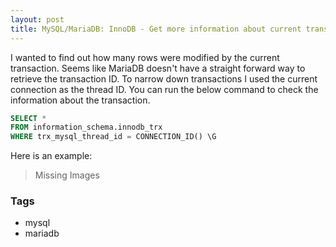 ```yaml
---
layout: post
title: MySQL/MariaDB: InnoDB - Get more information about current transaction
---
```


I wanted to find out how many rows were modified by the current transaction. Seems like MariaDB doesn't have a straight forward way to retrieve the transaction ID. To narrow down transactions I used the current connection as the thread ID. You can run the below command to check the information about the transaction. 

```sql
SELECT * 
FROM information_schema.innodb_trx 
WHERE trx_mysql_thread_id = CONNECTION_ID() \G
```

Here is an example:

> Missing Images

### Tags

- mysql
- mariadb